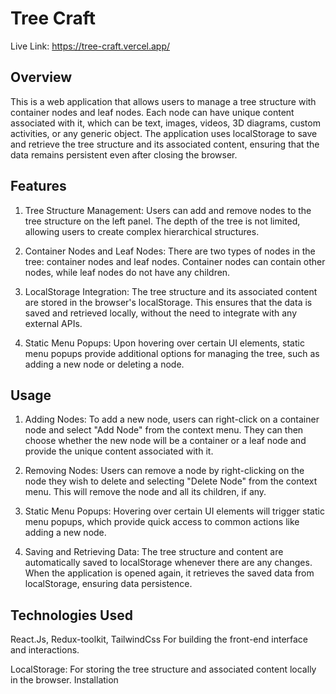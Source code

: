 # Tree Craft

Live Link: https://tree-craft.vercel.app/

## Overview
This is a web application that allows users to manage a tree structure with container nodes and leaf nodes. Each node can have unique content associated with it, which can be text, images, videos, 3D diagrams, custom activities, or any generic object. The application uses localStorage to save and retrieve the tree structure and its associated content, ensuring that the data remains persistent even after closing the browser.

## Features
1. Tree Structure Management: Users can add and remove nodes to the tree structure on the left panel. The depth of the tree is not limited, allowing users to create complex hierarchical structures.

2. Container Nodes and Leaf Nodes: There are two types of nodes in the tree: container nodes and leaf nodes. Container nodes can contain other nodes, while leaf nodes do not have any children.

3. LocalStorage Integration: The tree structure and its associated content are stored in the browser's localStorage. This ensures that the data is saved and retrieved locally, without the need to integrate with any external APIs.

4. Static Menu Popups: Upon hovering over certain UI elements, static menu popups provide additional options for managing the tree, such as adding a new node or deleting a node.

## Usage

1. Adding Nodes: To add a new node, users can right-click on a container node and select "Add Node" from the context menu. They can then choose whether the new node will be a container or a leaf node and provide the unique content associated with it.

2. Removing Nodes: Users can remove a node by right-clicking on the node they wish to delete and selecting "Delete Node" from the context menu. This will remove the node and all its children, if any.

3. Static Menu Popups: Hovering over certain UI elements will trigger static menu popups, which provide quick access to common actions like adding a new node.

4. Saving and Retrieving Data: The tree structure and content are automatically saved to localStorage whenever there are any changes. When the application is opened again, it retrieves the saved data from localStorage, ensuring data persistence.

## Technologies Used

React.Js, Redux-toolkit, TailwindCss For building the front-end interface and interactions.

LocalStorage: For storing the tree structure and associated content locally in the browser.
Installation

